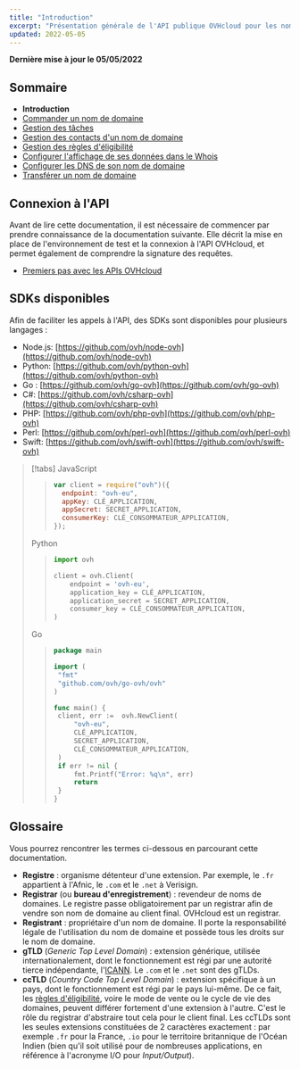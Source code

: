 ```yaml
---
title: "Introduction"
excerpt: "Présentation générale de l'API publique OVHcloud pour les noms de domaines"
updated: 2022-05-05
---
```


**Dernière mise à jour le 05/05/2022**

<!-- Begin TOC -->

## Sommaire

- **Introduction**
- [Commander un nom de domaine](/pages/web/domains/api_domain_order)
- [Gestion des tâches](/pages/web/domains/api_domain_tasks)
- [Gestion des contacts d'un nom de domaine](/pages/web/domains/api_domain_contacts)
- [Gestion des règles d'éligibilité](/pages/web/domains/api_domain_rules)
- [Configurer l'affichage de ses données dans le Whois](/pages/web/domains/api_domain_whois)
- [Configurer les DNS de son nom de domaine](/pages/web/domains/api_domain_dns)
- [Transférer un nom de domaine](/pages/web/domains/api_domain_transfer)
<!-- End TOC -->

## Connexion à l'API

Avant de lire cette documentation, il est nécessaire de commencer par prendre connaissance de la documentation suivante.
Elle décrit la mise en place de l'environnement de test et la connexion à l'API OVHcloud, et permet également de comprendre la signature des requêtes.

- [Premiers pas avec les APIs OVHcloud](/pages/account/api/first-steps)

## SDKs disponibles

Afin de faciliter les appels à l'API, des SDKs sont disponibles pour plusieurs langages :

- Node.js: [https://github.com/ovh/node-ovh](https://github.com/ovh/node-ovh)
- Python: [https://github.com/ovh/python-ovh](https://github.com/ovh/python-ovh)
- Go : [https://github.com/ovh/go-ovh](https://github.com/ovh/go-ovh)
- C#: [https://github.com/ovh/csharp-ovh](https://github.com/ovh/csharp-ovh)
- PHP: [https://github.com/ovh/php-ovh](https://github.com/ovh/php-ovh)
- Perl: [https://github.com/ovh/perl-ovh](https://github.com/ovh/perl-ovh)
- Swift: [https://github.com/ovh/swift-ovh](https://github.com/ovh/swift-ovh)

<!-- prettier-ignore -->
> [!tabs]
> JavaScript
>> ```javascript
>> var client = require("ovh")({
>>   endpoint: "ovh-eu",
>>   appKey: CLÉ_APPLICATION,
>>   appSecret: SECRET_APPLICATION,
>>   consumerKey: CLÉ_CONSOMMATEUR_APPLICATION,
>> });
>> ```
> Python
>> ```python
>> import ovh
>>
>> client = ovh.Client(
>>     endpoint = 'ovh-eu',
>>     application_key = CLÉ_APPLICATION,
>>     application_secret = SECRET_APPLICATION,
>>     consumer_key = CLÉ_CONSOMMATEUR_APPLICATION,
>> )
>> ```
> Go
>> ```go
>> package main
>>
>> import (
>> 	"fmt"
>> 	"github.com/ovh/go-ovh/ovh"
>> )
>>
>> func main() {
>> 	client, err :=  ovh.NewClient(
>> 		"ovh-eu",
>> 		CLÉ_APPLICATION,
>> 		SECRET_APPLICATION,
>> 		CLÉ_CONSOMMATEUR_APPLICATION,
>> 	)
>> 	if err != nil {
>> 		fmt.Printf("Error: %q\n", err)
>> 		return
>> 	}
>> }
>> ```

## Glossaire

Vous pourrez rencontrer les termes ci-dessous en parcourant cette documentation.

- **Registre** : organisme détenteur d'une extension. Par exemple, le `.fr` appartient à l'Afnic, le `.com` et le `.net` à Verisign.
- **Registrar** (ou **bureau d'enregistrement**) : revendeur de noms de domaines. Le registre passe obligatoirement par un registrar afin de vendre son nom de domaine au client final. OVHcloud est un registrar.
- **Registrant** : propriétaire d'un nom de domaine. Il porte la responsabilité légale de l'utilisation du nom de domaine et possède tous les droits sur le nom de domaine.
- **gTLD** (_Generic Top Level Domain_) : extension générique, utilisée internationalement, dont le fonctionnement est régi par une autorité tierce indépendante, l'[ICANN](https://www.icann.org/). Le `.com` et le `.net` sont des gTLDs.
- **ccTLD** (_Country Code Top Level Domain_) : extension spécifique à un pays, dont le fonctionnement est régi par le pays lui-même. De ce fait, les [règles d'éligibilité](/pages/web/domains/api_domain_rules), voire le mode de vente ou le cycle de vie des domaines, peuvent différer fortement d'une extension à l'autre. C'est le rôle du registrar d'abstraire tout cela pour le client final. Les ccTLDs sont les seules extensions constituées de 2 caractères exactement : par exemple `.fr` pour la France, `.io` pour le territoire britannique de l'Océan Indien (bien qu'il soit utilisé pour de nombreuses applications, en référence à l'acronyme I/O pour _Input/Output_).

